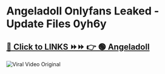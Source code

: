 
 # Angeladoll Onlyfans Leaked - Update Files 0yh6y

## <h2><a href="https://clipsfans.com/Angeladoll&ref=git">🔗 Click to LINKS ⏩⏩ 👉 🟢 Angeladoll </a></h2>

<a href="https://clipsfans.com/Angeladoll&ref=git" rel="nofollow" data-target="animated-image.originalLink"><img src="https://i.ibb.co.com/xMMVF88/686577567.gif" alt="Viral Video Original" style="max-width: 100%; display: inline-block;" data-target="animated-image.originalImage"></a>

